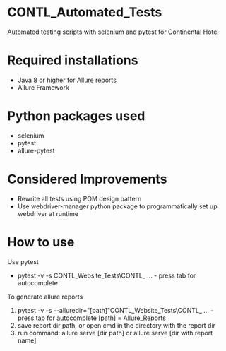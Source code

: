 # CONTL_Automated_Tests
Automated testing scripts with selenium and pytest for Continental Hotel

# Required installations
- Java 8 or higher for Allure reports
- Allure Framework

# Python packages used
- selenium
- pytest
- allure-pytest

# Considered Improvements 
- Rewrite all tests using POM design pattern
- Use webdriver-manager python package to programmatically set up webdriver at runtime

# How to use 

Use pytest
- pytest -v -s CONTL_Website_Tests\CONTL_ ... - press tab for autocomplete

To generate allure reports

1. pytest -v -s --alluredir="[path]"CONTL_Website_Tests\CONTL_ ... - press tab for autocomplete
 [path] = Allure_Reports
3. save report dir path, or open cmd in the directory with the report dir
4. run command: allure serve [dir path] or allure serve [dir with report name]
